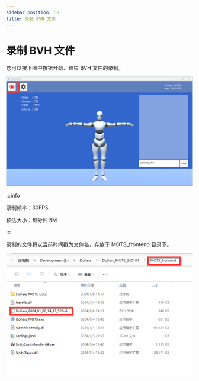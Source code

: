 ```yaml
---
sidebar_position: 50
title: 录制 BVH 文件
---
```


# 录制 BVH 文件

您可以按下图中按钮开始、结束 BVH 文件的录制。

![](../img/2024_01_06_14_13_59-Dollars_MOTS.png)

:::info

录制频率：30FPS
 
预估大小：每分钟 5M

:::

录制的文件将以当前时间戳为文件名，存放于 MOTS_frontend 目录下。

![](../img/2024_01_06_14_20_25.png)